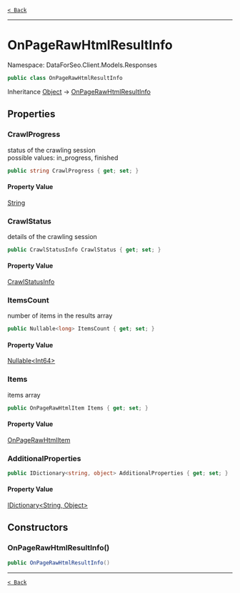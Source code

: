 [`< Back`](./)

---

# OnPageRawHtmlResultInfo

Namespace: DataForSeo.Client.Models.Responses

```csharp
public class OnPageRawHtmlResultInfo
```

Inheritance [Object](https://docs.microsoft.com/en-us/dotnet/api/system.object) → [OnPageRawHtmlResultInfo](./dataforseo.client.models.responses.onpagerawhtmlresultinfo)

## Properties

### **CrawlProgress**

status of the crawling session
 <br>possible values: in_progress, finished

```csharp
public string CrawlProgress { get; set; }
```

#### Property Value

[String](https://docs.microsoft.com/en-us/dotnet/api/system.string)<br>

### **CrawlStatus**

details of the crawling session

```csharp
public CrawlStatusInfo CrawlStatus { get; set; }
```

#### Property Value

[CrawlStatusInfo](./dataforseo.client.models.crawlstatusinfo)<br>

### **ItemsCount**

number of items in the results array

```csharp
public Nullable<long> ItemsCount { get; set; }
```

#### Property Value

[Nullable&lt;Int64&gt;](https://docs.microsoft.com/en-us/dotnet/api/system.nullable-1)<br>

### **Items**

items array

```csharp
public OnPageRawHtmlItem Items { get; set; }
```

#### Property Value

[OnPageRawHtmlItem](./dataforseo.client.models.onpagerawhtmlitem)<br>

### **AdditionalProperties**

```csharp
public IDictionary<string, object> AdditionalProperties { get; set; }
```

#### Property Value

[IDictionary&lt;String, Object&gt;](https://docs.microsoft.com/en-us/dotnet/api/system.collections.generic.idictionary-2)<br>

## Constructors

### **OnPageRawHtmlResultInfo()**

```csharp
public OnPageRawHtmlResultInfo()
```

---

[`< Back`](./)
